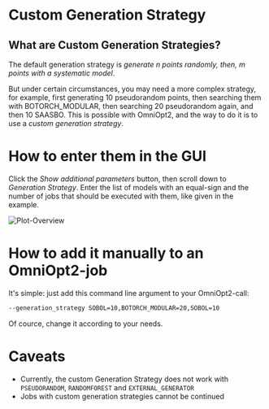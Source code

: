 # Custom Generation Strategy

<!-- How to run custom generation strategies -->

## What are Custom Generation Strategies?

The default generation strategy is *generate n points randomly, then, m points with a systematic model*.

But under certain circumstances, you may need a more complex strategy, for example, first generating 10 pseudorandom points,
then searching them with BOTORCH_MODULAR, then searching 20 pseudorandom again, and then 10 SAASBO. This is possible with
OmniOpt2, and the way to do it is to use a *custom generation strategy*.

# How to enter them in the GUI

Click the *Show additional parameters* button, then scroll down to *Generation Strategy*. Enter the list of models with an equal-sign
and the number of jobs that should be executed with them, like given in the example.

<img alt="Plot-Overview" src="imgs/custom_generation_strategy.png" /><br>

# How to add it manually to an OmniOpt2-job

It's simple: just add this command line argument to your OmniOpt2-call:

```bash
--generation_strategy SOBOL=10,BOTORCH_MODULAR=20,SOBOL=10
```

Of cource, change it according to your needs.

# Caveats

- Currently, the custom Generation Strategy does not work with `PSEUDORANDOM`, `RANDOMFOREST` and `EXTERNAL_GENERATOR`
- Jobs with custom generation strategies cannot be continued

